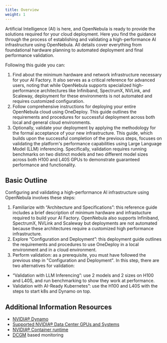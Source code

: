 ```yaml
---
title: Overview
weight: 1
---
```


Artificial Intelligence (AI) is here, and OpenNebula is ready to provide the solutions required for your cloud deployment. Here you find the guidance through the process of establishing and validating a high-performance AI infrastructure using OpenNebula. All details cover everything from foundational hardware planning to automated deployment and final performance validation.

Following this guide you can:

1. Find about the minimum hardware and network infrastructure necessary for your AI Factory. It also serves as a critical reference for advanced users, noting that while OpenNebula supports specialized high-performance architectures like Infiniband, SpectrumX, NVLink, and Scaleway, deployment for these environments is not automated and requires customized configuration.
2. Follow comprehensive instructions for deploying your entire OpenNebula cloud using OneDeploy. This guide outlines the requirements and procedures for successful deployment across both local and general cloud environments.
3. Optionally, validate your deployment by applying the methodology for the formal acceptance of your new infrastructure. This guide, which builds upon the successful completion of the previous steps, focuses on validating the platform's performance capabilities using Large Language Model (LLM) inferencing. Specifically, validation requires running benchmarks on two distinct models and two different model sizes across both H100 and L40S GPUs to demonstrate guaranteed performance and functionality.


## Basic Outline

Configuring and validating a high-performance AI infrastructure using OpenNebula involves these steps:

1. Familiarize with “Architecture and Specifications”: this reference guide includes a brief description of minimum hardware and infrastucture required to build your AI Factory. OpenNebula also supports Infiniband, SpectrumX, NVLink and Scaleway but deployments are not automated because these architectures require a customized high performance infrastructure.
2. Explore “Configuration and Deployment”: this deployment guide outlines the requirements and procedures to use OneDeploy in a local environment and in a cloud environment. 
3. Perform validation:  as a prerequisite, you must have followed the previous step in "Configuration and Deployment". In this step, there are two alternatives for validation:
* “Validation with LLM Inferencing”: use 2 models and 2 sizes on H100 and L40S, and run benchmarking to show they work at performance.
* Validation with AI-Ready Kubernetes”: use the H100 and L40S with the steps to start k8s and Dynamo on top. 


## Additional Information Resources

* [NVIDIA&reg; Dynamo](https://docs.nvidia.com/dynamo/latest/index.html)
* [Supported NVIDIA&reg; Data Center GPUs and Systems](https://docs.nvidia.com/datacenter/cloud-native/gpu-operator/24.9.2/platform-support.html#supported-nvidia-data-center-gpus-and-systems)
* [NVIDIA&reg; Container runtime](https://developer.nvidia.com/container-runtime)
* [DCGM](https://developer.nvidia.com/dcgm) based monitoring
